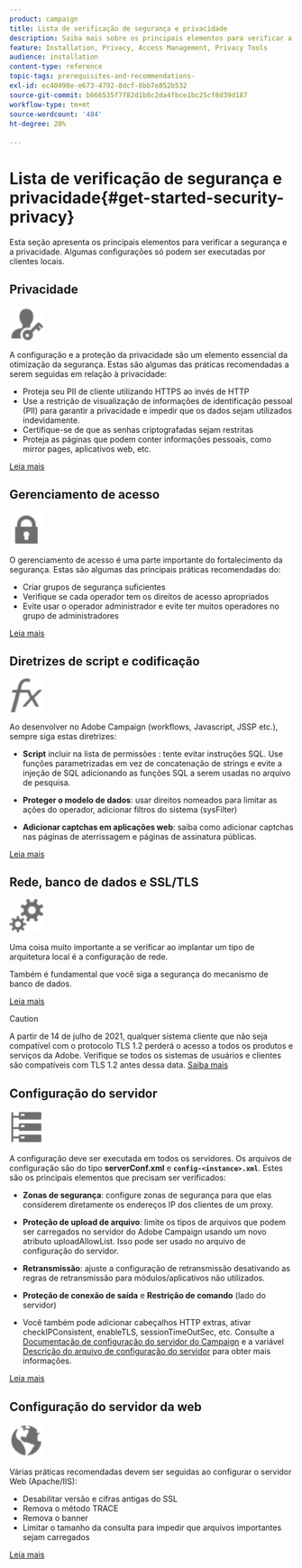 ```yaml
---
product: campaign
title: Lista de verificação de segurança e privacidade
description: Saiba mais sobre os principais elementos para verificar a segurança e a privacidade
feature: Installation, Privacy, Access Management, Privacy Tools
audience: installation
content-type: reference
topic-tags: prerequisites-and-recommendations-
exl-id: ec40498e-e673-4792-8dcf-8bb7e852b532
source-git-commit: b666535f7f82d1b8c2da4fbce1bc25cf8d39d187
workflow-type: tm+mt
source-wordcount: '484'
ht-degree: 20%

---
```


# Lista de verificação de segurança e privacidade{#get-started-security-privacy}



Esta seção apresenta os principais elementos para verificar a segurança e a privacidade. Algumas configurações só podem ser executadas por clientes locais.

## Privacidade

<img src="assets/do-not-localize/icon_privacy.svg" width="60px">

A configuração e a proteção da privacidade são um elemento essencial da otimização da segurança. Estas são algumas das práticas recomendadas a serem seguidas em relação à privacidade:

* Proteja seu PII de cliente utilizando HTTPS ao invés de HTTP
* Use a restrição de visualização de informações de identificação pessoal (PII) para garantir a privacidade e impedir que os dados sejam utilizados indevidamente.
* Certifique-se de que as senhas criptografadas sejam restritas
* Proteja as páginas que podem conter informações pessoais, como mirror pages, aplicativos web, etc.

[Leia mais](../../installation/using/privacy.md)

## Gerenciamento de acesso

<img src="assets/do-not-localize/icon_access.svg" width="60px">

O gerenciamento de acesso é uma parte importante do fortalecimento da segurança. Estas são algumas das principais práticas recomendadas do:

* Criar grupos de segurança suficientes
* Verifique se cada operador tem os direitos de acesso apropriados
* Evite usar o operador administrador e evite ter muitos operadores no grupo de administradores

[Leia mais](../../installation/using/access-management.md)

## Diretrizes de script e codificação

<img src="assets/do-not-localize/icon_scripting.svg" width="60px">

Ao desenvolver no Adobe Campaign (workflows, Javascript, JSSP etc.), sempre siga estas diretrizes:

* **Script** incluir na lista de permissões : tente evitar instruções SQL. Use funções parametrizadas em vez de concatenação de strings e evite a injeção de SQL adicionando as funções SQL a serem usadas no arquivo de pesquisa.

* **Proteger o modelo de dados**: usar direitos nomeados para limitar as ações do operador, adicionar filtros do sistema (sysFilter)

* **Adicionar captchas em aplicações web**: saiba como adicionar captchas nas páginas de aterrissagem e páginas de assinatura públicas.

[Leia mais](../../installation/using/scripting-coding-guidelines.md)

## Rede, banco de dados e SSL/TLS

<img src="assets/do-not-localize/icon_network.svg" width="60px">

Uma coisa muito importante a se verificar ao implantar um tipo de arquitetura local é a configuração de rede.

Também é fundamental que você siga a segurança do mecanismo de banco de dados.

[Leia mais](../../installation/using/network-database.md)

>[!CAUTION]
>
>A partir de 14 de julho de 2021, qualquer sistema cliente que não seja compatível com o protocolo TLS 1.2 perderá o acesso a todos os produtos e serviços da Adobe. Verifique se todos os sistemas de usuários e clientes são compatíveis com TLS 1.2 antes dessa data. [Saiba mais](https://helpx.adobe.com/x-productkb/multi/eol-tls-support.html)

## Configuração do servidor

<img src="assets/do-not-localize/icon_server.svg" width="60px">

A configuração deve ser executada em todos os servidores. Os arquivos de configuração são do tipo **serverConf.xml** e **`config-<instance>.xml`**. Estes são os principais elementos que precisam ser verificados:

* **Zonas de segurança**: configure zonas de segurança para que elas considerem diretamente os endereços IP dos clientes de um proxy.

* **Proteção de upload de arquivo**: limite os tipos de arquivos que podem ser carregados no servidor do Adobe Campaign usando um novo atributo uploadAllowList. Isso pode ser usado no arquivo de configuração do servidor.

* **Retransmissão**: ajuste a configuração de retransmissão desativando as regras de retransmissão para módulos/aplicativos não utilizados.

* **Proteção de conexão de saída** e **Restrição de comando** (lado do servidor)

* Você também pode adicionar cabeçalhos HTTP extras, ativar checkIPConsistent, enableTLS, sessionTimeOutSec, etc. Consulte a [Documentação de configuração do servidor do Campaign](../../installation/using/configuring-campaign-server.md) e a variável [Descrição do arquivo de configuração do servidor](../../installation/using/the-server-configuration-file.md) para obter mais informações.

[Leia mais](../../installation/using/server-configuration.md)

## Configuração do servidor da web

<img src="assets/do-not-localize/icon_web.svg" width="60px">

Várias práticas recomendadas devem ser seguidas ao configurar o servidor Web (Apache/IIS):

* Desabilitar versão e cifras antigas do SSL
* Remova o método TRACE
* Remova o banner
* Limitar o tamanho da consulta para impedir que arquivos importantes sejam carregados

[Leia mais](../../installation/using/web-server-configuration.md)

